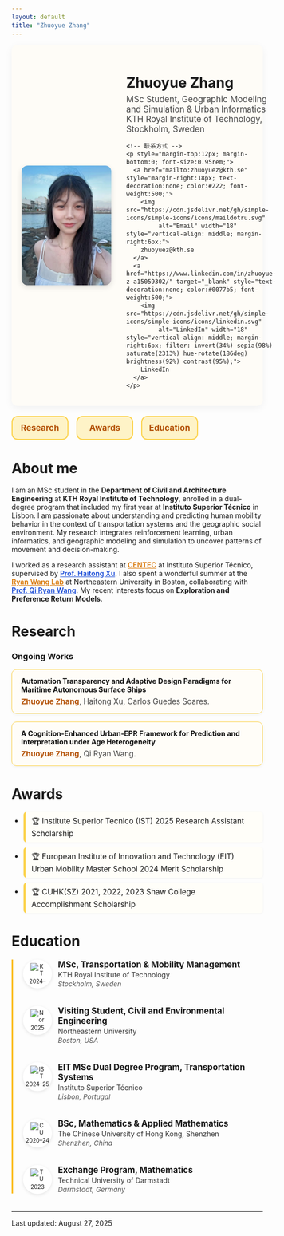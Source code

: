```yaml
---
layout: default
title: "Zhuoyue Zhang"
---
```


<div style="display:flex; align-items:center; gap:30px; background:#fefcf7; padding:20px; border-radius:12px; box-shadow:0 4px 16px rgba(0,0,0,0.05);">

  <!-- 左边头像 -->
  <img src="/assets/img/IMG_8112.jpeg" alt="Zhuoyue Zhang" width="180" style="border-radius:12px; box-shadow:0 4px 12px rgba(0,0,0,.12);">

  <!-- 右边文字 -->
  <div>
    <h1 style="margin-bottom:6px;">Zhuoyue Zhang</h1>
    <p style="margin:0; font-size:1.05rem; color:#444;">MSc Student, Geographic Modeling and Simulation & Urban Informatics<br>
    KTH Royal Institute of Technology, Stockholm, Sweden</p> 

    <!-- 联系方式 -->
    <p style="margin-top:12px; margin-bottom:0; font-size:0.95rem;">
      <a href="mailto:zhuoyuez@kth.se" style="margin-right:18px; text-decoration:none; color:#222; font-weight:500;">
        <img src="https://cdn.jsdelivr.net/gh/simple-icons/simple-icons/icons/maildotru.svg"
             alt="Email" width="18" style="vertical-align: middle; margin-right:6px;">
        zhuoyuez@kth.se
      </a>
      <a href="https://www.linkedin.com/in/zhuoyue-z-a15059302/" target="_blank" style="text-decoration:none; color:#0077b5; font-weight:500;">
        <img src="https://cdn.jsdelivr.net/gh/simple-icons/simple-icons/icons/linkedin.svg"
             alt="LinkedIn" width="18" style="vertical-align: middle; margin-right:6px; filter: invert(34%) sepia(98%) saturate(2313%) hue-rotate(186deg) brightness(92%) contrast(95%);">
        LinkedIn
      </a>
    </p>
  </div>

</div>

<!-- Nav -->
<style>
  .navbar{
    display:grid;
    grid-template-columns: repeat(4, minmax(0,1fr)); /* 四个按钮均分整行 */
    gap:16px;
    margin:20px 0 28px;
  }
  .navbar a{
    display:block;
    text-align:center;
    padding:14px 0;
    border:2px solid #fcd34d;       /* 金黄描边 */
    border-radius:12px;
    background:#fef3c7;              /* 浅黄底 */
    color:#b45309 !important;        /* 深琥珀字色 */
    text-decoration:none !important; /* 去掉下划线 */
    font-weight:700;
    font-size:1.05rem;
    line-height:1;
    transition:all .2s ease;
  }
  .navbar a:hover{
  background: linear-gradient(90deg, #fcd34d, #fbbf24);
  transform: translateY(-2px);
  box-shadow:0 4px 12px rgba(249,115,22,.25);
}
  /* 小屏自适应：手机上两列 */
  @media (max-width: 640px){
    .navbar{ grid-template-columns: repeat(2, minmax(0,1fr)); }
  }
</style>

<div class="navbar">
  <a href="#research">Research</a>
  <a href="#awards">Awards</a>
  <a href="#education">Education</a>
</div>
<style>
/* Research 卡片 */
.research-list {
  display: grid;
  gap: 16px;
  margin: 12px 0 28px;
}
.research-item {
  background: #fffdf8;
  border: 1px solid #fcd34d;
  border-radius: 10px;
  padding: 14px 18px;
  box-shadow: 0 2px 6px rgba(0,0,0,0.05);
  transition: transform .2s ease, box-shadow .2s ease;
}
.research-item:hover {
  transform: translateY(-3px);
  box-shadow: 0 4px 12px rgba(0,0,0,0.12);
}
.research-title {
  font-weight: 700;
  color: #111;
  margin-bottom: 6px;
}
.research-authors {
  font-size: 0.95rem;
  color: #444;
}
.research-authors strong {
  color: #b45309; /* 深琥珀色，高亮自己名字 */
}

/* Awards 列表 */
.awards-list {
  list-style: none;
  padding-left: 0;
  margin: 12px 0 28px;
}
.awards-list li {
  padding: 8px 12px;
  margin-bottom: 10px;
  border-left: 4px solid #fcd34d;
  background: #fffef9;
  border-radius: 6px;
  font-size: 0.95rem;
  box-shadow: 0 1px 4px rgba(0,0,0,0.05);
}
.awards-list li::before {
  content: "🏆 ";
}
</style>

# About me
I am an MSc student in the **Department of Civil and Architecture Engineering** at **KTH Royal Institute of Technology**, enrolled in a dual-degree program that included my first year at **Instituto Superior Técnico** in Lisbon. I am passionate about understanding and predicting human mobility behavior in the context of transportation systems and the geographic social environment. My research integrates reinforcement learning, urban informatics, and geographic modeling and simulation to uncover patterns of movement and decision-making.  

I worked as a research assistant at <a href="http://www.centec.tecnico.ulisboa.pt/en/index.aspx" target="_blank" style="color:#d97706; font-weight:600;">CENTEC</a> at Instituto Superior Técnico, supervised by <a href="https://scholar.google.com/citations?user=zrsb6awAAAAJ&hl=en" target="_blank" style="color:#1d4ed8; font-weight:600;">Prof. Haitong Xu</a>. I also spent a wonderful summer at the <a href="https://sites.google.com/view/uirlab/home?authuser=0" target="_blank" style="color:#d97706; font-weight:600;">Ryan Wang Lab</a> at Northeastern University in Boston, collaborating with <a href="https://coe.northeastern.edu/people/wang-qi/" target="_blank" style="color:#1d4ed8; font-weight:600;">Prof. Qi Ryan Wang</a>. My recent interests focus on **Exploration and Preference Return Models**.  

# Research

### Ongoing Works
<div class="research-list">
  <div class="research-item">
    <div class="research-title">Automation Transparency and Adaptive Design Paradigms for Maritime Autonomous Surface Ships</div>
    <div class="research-authors"><strong>Zhuoyue Zhang</strong>, Haitong Xu, Carlos Guedes Soares.</div>
  </div>

  <div class="research-item">
    <div class="research-title">A Cognition-Enhanced Urban-EPR Framework for Prediction and Interpretation under Age Heterogeneity</div>
    <div class="research-authors"><strong>Zhuoyue Zhang</strong>, Qi Ryan Wang.</div>
  </div>
</div>

# Awards
<ul class="awards-list">
  <li>Institute Superior Tecnico (IST) 2025 Research Assistant Scholarship</li>
  <li>European Institute of Innovation and Technology (EIT) Urban Mobility Master School 2024 Merit Scholarship</li>
  <li>CUHK(SZ) 2021, 2022, 2023 Shaw College Accomplishment Scholarship</li>
</ul>

# Education

<style>
  .edu-timeline {
    margin: 20px 0;
    padding-left: 90px; /* 預留給 Logo + 日期 */
    border-left: 3px solid #fbbf24; /* 金黃色竪線 */
    position: relative;
  }
  .edu-item {
    position: relative;
    margin-bottom: 36px;
  }
  .edu-logo-timeline {
    position: absolute;
    left: -70px;
    top: 0;
    width: 50px;
    height: 50px;
    border-radius: 50%;
    background: #fff;
    display: flex;
    align-items: center;
    justify-content: center;
    box-shadow: 0 2px 6px rgba(0,0,0,0.1);
    transition: transform 0.2s ease, filter 0.2s ease;
    flex-direction: column;
    font-size: 0.7rem;
    text-align: center;
    padding: 4px;
  }
  .edu-logo-timeline img {
    max-width: 28px;
    max-height: 28px;
    margin-bottom: 2px;
  }
  .edu-logo-timeline:hover {
    transform: scale(1.1);
    filter: brightness(1.15);
  }
  .edu-degree {
    font-weight: 700;
    font-size: 1.05rem;
    margin-bottom: 2px;
  }
  .edu-school {
    color: #333;
    margin-bottom: 2px;
  }
  .edu-dates {
    font-style: italic;
    color: #555;
    font-size: 0.85rem;
    margin-top: 2px;
  }
</style>

<div class="edu-timeline">

  <div class="edu-item">
    <div class="edu-logo-timeline">
      <img src="https://upload.wikimedia.org/wikipedia/commons/0/0c/KTH_logo.svg" alt="KTH" title="KTH Royal Institute of Technology">
      <span>2024–</span>
    </div>
    <div class="edu-degree">MSc, Transportation &amp; Mobility Management</div>
    <div class="edu-school">KTH Royal Institute of Technology</div>
    <div class="edu-dates">Stockholm, Sweden</div>
  </div>

  <div class="edu-item">
    <div class="edu-logo-timeline">
      <img src="https://upload.wikimedia.org/wikipedia/commons/f/f7/Northeastern_University_seal.svg" alt="Northeastern University" title="Northeastern University">
      <span>2025</span>
    </div>
    <div class="edu-degree">Visiting Student, Civil and Environmental Engineering</div>
    <div class="edu-school">Northeastern University</div>
    <div class="edu-dates">Boston, USA</div>
  </div>

  <div class="edu-item">
    <div class="edu-logo-timeline">
      <img src="https://upload.wikimedia.org/wikipedia/commons/5/58/Instituto_Superior_T%C3%A9cnico_-_University_of_Lisbon.svg" alt="IST" title="Instituto Superior Técnico">
      <span>2024–25</span>
    </div>
    <div class="edu-degree">EIT MSc Dual Degree Program, Transportation Systems</div>
    <div class="edu-school">Instituto Superior Técnico</div>
    <div class="edu-dates">Lisbon, Portugal</div>
  </div>

  <div class="edu-item">
    <div class="edu-logo-timeline">
      <img src="https://upload.wikimedia.org/wikipedia/en/1/18/CUHK_Logo.svg" alt="CUHK Shenzhen" title="The Chinese University of Hong Kong, Shenzhen">
      <span>2020–24</span>
    </div>
    <div class="edu-degree">BSc, Mathematics &amp; Applied Mathematics</div>
    <div class="edu-school">The Chinese University of Hong Kong, Shenzhen</div>
    <div class="edu-dates">Shenzhen, China</div>
  </div>

  <div class="edu-item">
    <div class="edu-logo-timeline">
      <img src="https://upload.wikimedia.org/wikipedia/commons/thumb/2/24/TU_Darmstadt_Logo.svg/1599px-TU_Darmstadt_Logo.svg.png" alt="TU Darmstadt" title="Technical University of Darmstadt">
      <span>2023</span>
    </div>
    <div class="edu-degree">Exchange Program, Mathematics</div>
    <div class="edu-school">Technical University of Darmstadt</div>
    <div class="edu-dates">Darmstadt, Germany</div>
  </div>

</div>



<hr>
<div class="small">Last updated: August 27, 2025</div>
